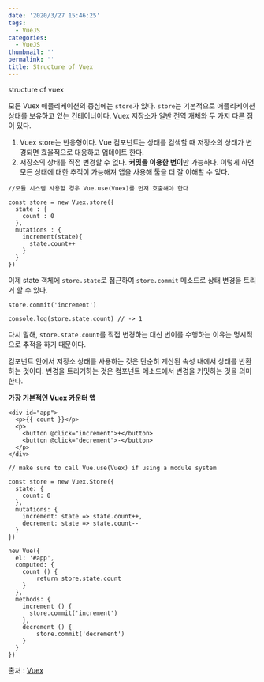 ```yaml
---
date: '2020/3/27 15:46:25'
tags:
  - VueJS
categories:
  - VueJS
thumbnail: ''
permalink: ''
title: Structure of Vuex
---
```


structure of vuex

<!-- more -->

모든 Vuex 애플리케이션의 중심에는 `store`가 있다. `store`는 기본적으로 애플리케이션 상태를 보유하고 있는 컨테이너이다. Vuex 저장소가 일반 전역 개체와 두 가지 다른 점이 있다.

  1. Vuex store는 반응형이다. Vue 컴포넌트는 상태를 검색할 때 저장소의 상태가 변경되면 효율적으로 대응하고 업데이트 한다.
  2. 저장소의 상태를 직접 변경할 수 없다. **커밋을 이용한 변이**만 가능하다. 이렇게 하면 모든 상태에 대한 추적이 가능해져 앱을 사용해 툴을 더 잘 이해할 수 있다.

```
//모듈 시스템 사용할 경우 Vue.use(Vuex)를 먼저 호출해야 한다

const store = new Vuex.store({
  state : {
    count : 0
  },
  mutations : {
    increment(state){
      state.count++
    }
  }
})
```

이제 state 객체에 `store.state`로 접근하여 `store.commit` 메소드로 상태 변경을 트리거 할 수 있다.

```
store.commit('increment')

console.log(store.state.count) // -> 1
```

다시 말해, `store.state.count`를 직접 변경하는 대신 변이를 수행하는 이유는 명시적으로 추적을 하기 때문이다. 

컴포넌트 안에서 저장소 상태를 사용하는 것은 단순히 계산된 속성 내에서 상태를 반환하는 것이다. 변경을 트리거하는 것은 컴포넌트 메소드에서 변경을 커밋하는 것을 의미한다.


**가장 기본적인 Vuex 카운터 앱**
```
<div id="app">
  <p>{{ count }}</p>
  <p>
    <button @click="increment">+</button>
    <button @click="decrement">-</button>
  </p>
</div>
```

```
// make sure to call Vue.use(Vuex) if using a module system

const store = new Vuex.Store({
  state: {
    count: 0
  },
  mutations: {
  	increment: state => state.count++,
    decrement: state => state.count--
  }
})

new Vue({
  el: '#app',
  computed: {
    count () {
	    return store.state.count
    }
  },
  methods: {
    increment () {
      store.commit('increment')
    },
    decrement () {
    	store.commit('decrement')
    }
  }
})
```



출처 : [Vuex](https://vuex.vuejs.org/kr/guide/)